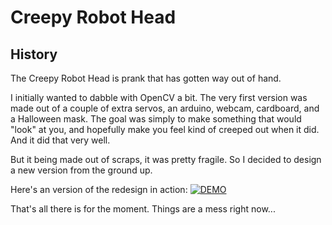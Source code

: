 Creepy Robot Head
=================

History
-------

The Creepy Robot Head is prank that has gotten way out of hand.

I initially wanted to dabble with OpenCV a bit.  The very first version was made out of a couple of extra servos, an arduino, webcam, cardboard, and a Halloween mask.  The goal was simply to make something that would "look" at you, and hopefully make you feel kind of creeped out when it did.  And it did that very well.

But it being made out of scraps, it was pretty fragile.  So I decided to design a new version from the ground up.

Here's an version of the redesign in action:
[![DEMO](https://img.youtube.com/vi/mfaZ9eao_OQ)](https://youtu.be/mfaZ9eao_OQ)

That's all there is for the moment.  Things are a mess right now...
